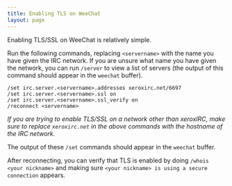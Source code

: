 ```yaml
---
title: Enabling TLS on WeeChat
layout: page
---
```


Enabling TLS/SSL on WeeChat is relatively simple.

Run the following commands, replacing `<servername>` with the name you have
given the IRC network. If you are unsure what name you have given the network,
you can run `/server` to view a list of servers (the output of this command
should appear in the `weechat` buffer).

```
/set irc.server.<servername>.addresses xeroxirc.net/6697
/set irc.server.<servername>.ssl on
/set irc.server.<servername>.ssl_verify on
/reconnect <servername>
```

*If you are trying to enable TLS/SSL on a network other than xeroxIRC, make
sure to replace `xeroxirc.net` in the above commands with the hostname of the
IRC network.*

The output of these `/set` commands should appear in the `weechat` buffer.

After reconnecting, you can verify that TLS is enabled by doing
`/whois <your nickname>` and making sure
`<your nickname> is using a secure connection` appears.
